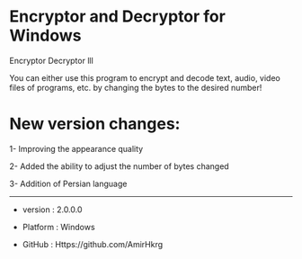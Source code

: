 # Encryptor and Decryptor for Windows
Encryptor Decryptor lll


You can either use this program to encrypt and decode text, audio, video files of programs, etc. by changing the bytes to the desired number!

# New version changes:

1- Improving the appearance quality 

2- Added the ability to adjust the number of bytes changed

3- Addition of Persian language

---------------------------------------------------------------------------------------------

* version  : 2.0.0.0

* Platform : Windows

* GitHub : Https://github.com/AmirHkrg
